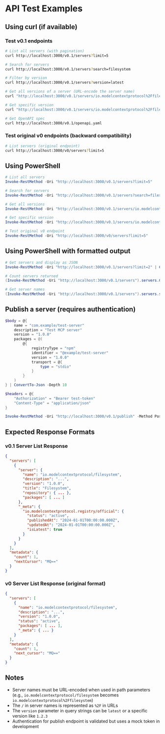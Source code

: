# API Test Examples

## Using curl (if available)

### Test v0.1 endpoints

```bash
# List all servers (with pagination)
curl http://localhost:3000/v0.1/servers?limit=5

# Search for servers
curl http://localhost:3000/v0.1/servers?search=filesystem

# Filter by version
curl http://localhost:3000/v0.1/servers?version=latest

# Get all versions of a server (URL-encode the server name)
curl "http://localhost:3000/v0.1/servers/io.modelcontextprotocol%2Ffilesystem/versions"

# Get specific version
curl "http://localhost:3000/v0.1/servers/io.modelcontextprotocol%2Ffilesystem/versions/latest"

# Get OpenAPI spec
curl http://localhost:3000/v0.1/openapi.yaml
```

### Test original v0 endpoints (backward compatibility)

```bash
# List servers (original endpoint)
curl http://localhost:3000/v0/servers?limit=5
```

## Using PowerShell

```powershell
# List all servers
Invoke-RestMethod -Uri "http://localhost:3000/v0.1/servers?limit=5"

# Search for servers
Invoke-RestMethod -Uri "http://localhost:3000/v0.1/servers?search=filesystem"

# Get all versions
Invoke-RestMethod -Uri "http://localhost:3000/v0.1/servers/io.modelcontextprotocol%2Ffilesystem/versions"

# Get specific version
Invoke-RestMethod -Uri "http://localhost:3000/v0.1/servers/io.modelcontextprotocol%2Ffilesystem/versions/latest"

# Test original v0 endpoint
Invoke-RestMethod -Uri "http://localhost:3000/v0/servers?limit=5"
```

## Using PowerShell with formatted output

```powershell
# Get servers and display as JSON
Invoke-RestMethod -Uri "http://localhost:3000/v0.1/servers?limit=2" | ConvertTo-Json -Depth 10

# Count servers returned
(Invoke-RestMethod -Uri "http://localhost:3000/v0.1/servers").servers.Count

# Get server names
(Invoke-RestMethod -Uri "http://localhost:3000/v0.1/servers").servers.server.name
```

## Publish a server (requires authentication)

```powershell
$body = @{
    name = "com.example/test-server"
    description = "Test MCP server"
    version = "1.0.0"
    packages = @(
        @{
            registryType = "npm"
            identifier = "@example/test-server"
            version = "1.0.0"
            transport = @{
                type = "stdio"
            }
        }
    )
} | ConvertTo-Json -Depth 10

$headers = @{
    "Authorization" = "Bearer test-token"
    "Content-Type" = "application/json"
}

Invoke-RestMethod -Uri "http://localhost:3000/v0.1/publish" -Method Post -Body $body -Headers $headers
```

## Expected Response Formats

### v0.1 Server List Response
```json
{
  "servers": [
    {
      "server": {
        "name": "io.modelcontextprotocol/filesystem",
        "description": "...",
        "version": "1.0.0",
        "title": "Filesystem",
        "repository": { ... },
        "packages": [ ... ]
      },
      "_meta": {
        "io.modelcontextprotocol.registry/official": {
          "status": "active",
          "publishedAt": "2024-01-01T00:00:00.000Z",
          "updatedAt": "2024-01-01T00:00:00.000Z",
          "isLatest": true
        }
      }
    }
  ],
  "metadata": {
    "count": 1,
    "nextCursor": "MQ=="
  }
}
```

### v0 Server List Response (original format)
```json
{
  "servers": [
    {
      "name": "io.modelcontextprotocol/filesystem",
      "description": "...",
      "version": "1.0.0",
      "status": "active",
      "packages": [ ... ],
      "_meta": { ... }
    }
  ],
  "metadata": {
    "count": 1,
    "next_cursor": "MQ=="
  }
}
```

## Notes

- Server names must be URL-encoded when used in path parameters (e.g., `io.modelcontextprotocol/filesystem` becomes `io.modelcontextprotocol%2Ffilesystem`)
- The `/` in server names is represented as `%2F` in URLs
- The `version` parameter in query strings can be `latest` or a specific version like `1.2.3`
- Authentication for publish endpoint is validated but uses a mock token in development
